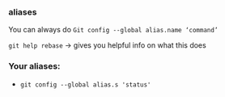 ### aliases
You can always do `Git config --global alias.name ‘command’`

`git help rebase` -> gives you helpful info on what this does

### Your aliases:
* `git config --global alias.s 'status'`
